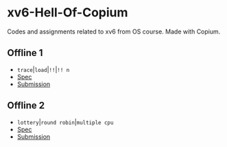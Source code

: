 # xv6-Hell-Of-Copium
Codes and assignments related to xv6 from OS course. Made with Copium.

## Offline 1
- `trace`|`load`|`!!`|`!! n`
- [Spec](/Specs/Offline-02-system-call.pdf)
- [Submission](/Offlines/SystemCall/system_call.patch)

## Offline 2
- `lottery`|`round robin`|`multiple cpu`
- [Spec](/Specs/Offline%203-scheduling.pdf)
- [Submission](/Offlines/Scheduling/scheduling.patch)